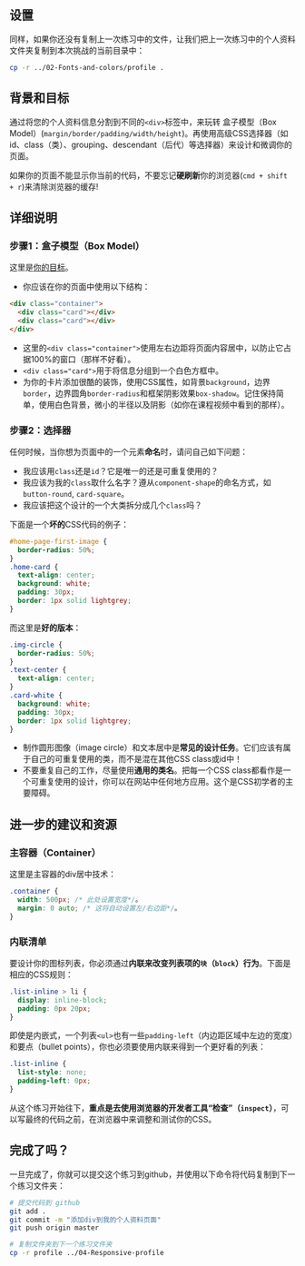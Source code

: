 ## 设置

同样，如果你还没有复制上一次练习中的文件，让我们把上一次练习中的个人资料文件夹复制到本次挑战的当前目录中：

```bash
cp -r ../02-Fonts-and-colors/profile .
```

## 背景和目标

通过将您的个人资料信息分割到不同的`<div>`标签中，来玩转 盒子模型（Box Model）(`margin/border/padding/width/height`)。再使用高级CSS选择器（如id、class（类）、grouping、descendant（后代）等选择器）来设计和微调你的页面。

如果你的页面不能显示你当前的代码，不要忘记**硬刷新**你的浏览器(`cmd + shift + r`)来清除浏览器的缓存!

## 详细说明

### 步骤1：盒子模型（Box Model）

这里是[你的目标](https://lewagon.github.io/html-css-challenges/03-box-model-and-selectors/)。

- 你应该在你的页面中使用以下结构：

```html
<div class="container">
  <div class="card"></div>
  <div class="card"></div>
</div>
```

- 这里的`<div class="container">`使用左右边距将页面内容居中，以防止它占据100%的窗口（那样不好看）。
- `<div class="card">`用于将信息分组到一个白色方框中。
- 为你的卡片添加很酷的装饰，使用CSS属性，如背景`background`，边界`border`，边界圆角`border-radius`和框架阴影效果`box-shadow`。记住保持简单，使用白色背景，微小的半径以及阴影（如你在课程视频中看到的那样）。

### 步骤2：选择器

任何时候，当你想为页面中的一个元素**命名**时，请问自己如下问题：

- 我应该用`class`还是`id`？它是唯一的还是可重复使用的？
- 我应该为我的`class`取什么名字？遵从`component-shape`的命名方式，如`button-round`, `card-square`。
- 我应该把这个设计的一个大类拆分成几个`class`吗？

下面是一个**坏的**CSS代码的例子：

```css
#home-page-first-image {
  border-radius: 50%;
}
.home-card {
  text-align: center;
  background: white;
  padding: 30px;
  border: 1px solid lightgrey;
}
```

而这里是**好的版本**：

```css
.img-circle {
  border-radius: 50%;
}
.text-center {
  text-align: center;
}
.card-white {
  background: white;
  padding: 30px;
  border: 1px solid lightgrey;
}
```

- 制作圆形图像（image circle）和文本居中是**常见的设计任务**。它们应该有属于自己的可重复使用的类，而不是混在其他CSS class或id中！
- 不要重复自己的工作，尽量使用**通用的类名**。把每一个CSS class都看作是一个可重复使用的设计，你可以在网站中任何地方应用。这个是CSS初学者的主要障碍。


## 进一步的建议和资源

### 主容器（Container）

这里是主容器的div居中技术：

```css
.container {
  width: 500px; /* 此处设置宽度*/。
  margin: 0 auto; /* 这将自动设置左/右边距*/。
}
```

### 内联清单

要设计你的图标列表，你必须通过**内联来改变列表项的`块`（`block`）行为**。下面是相应的CSS规则：

```css
.list-inline > li {
  display: inline-block;
  padding: 0px 20px;
}
```

即使是内嵌式，一个列表`<ul>`也有一些`padding-left`（内边距区域中左边的宽度）和要点（bullet points），你也必须要使用内联来得到一个更好看的列表：

```css
.list-inline {
  list-style: none;
  padding-left: 0px;
}
```

从这个练习开始往下，**重点是去使用浏览器的开发者工具“检查”（`inspect`）**，可以写最终的代码之前，在浏览器中来调整和测试你的CSS。

## 完成了吗？

一旦完成了，你就可以提交这个练习到github，并使用以下命令将代码复制到下一个练习文件夹：

```bash
# 提交代码到 github
git add .
git commit -m "添加div到我的个人资料页面"
git push origin master

# 复制文件夹到下一个练习文件夹
cp -r profile ../04-Responsive-profile
```

